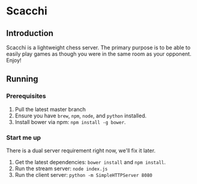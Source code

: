 # Scacchi
## Introduction
Scacchi is a lightweight chess server. The primary purpose is to be able to easily play games
as though you were in the same room as your opponent. Enjoy!

## Running
### Prerequisites

1. Pull the latest master branch
2. Ensure you have `brew`, `npm`, `node`, and `python` installed.
3. Install bower via npm: `npm install -g bower`.

### Start me up
There is a dual server requirement right now, we'll fix it later.

1. Get the latest dependencies: `bower install` and `npm install`.
2. Run the stream server: `node index.js`
3. Run the client server: `python -m SimpleHTTPServer 8080`
